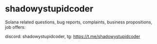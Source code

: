 # shadowystupidcoder

Solana related questions, bug reports, complaints, business propositions, job offers:

discord: shadowystupidcoder, tg: https://t.me/shadowystupidcoder
